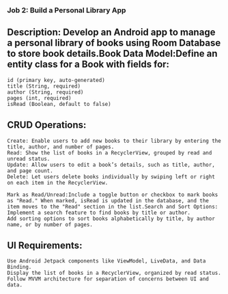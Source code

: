 ### Job 2: Build a Personal Library App

## Description: Develop an Android app to manage a personal library of books using Room Database to store book details.Book Data Model:Define an entity class for a Book with fields for:

    id (primary key, auto-generated)
    title (String, required)
    author (String, required)
    pages (int, required)
    isRead (Boolean, default to false)

## CRUD Operations:

    Create: Enable users to add new books to their library by entering the title, author, and number of pages.
    Read: Show the list of books in a RecyclerView, grouped by read and unread status.
    Update: Allow users to edit a book’s details, such as title, author, and page count.
    Delete: Let users delete books individually by swiping left or right on each item in the RecyclerView.

    Mark as Read/Unread:Include a toggle button or checkbox to mark books as "Read." When marked, isRead is updated in the database, and the item moves to the "Read" section in the list.Search and Sort Options:
    Implement a search feature to find books by title or author.
    Add sorting options to sort books alphabetically by title, by author name, or by number of pages.

## UI Requirements:

    Use Android Jetpack components like ViewModel, LiveData, and Data Binding.
    Display the list of books in a RecyclerView, organized by read status.
    Follow MVVM architecture for separation of concerns between UI and data.
